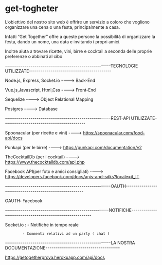# get-togheter

L’obiettivo del nostro sito web è offrire un servizio a coloro che 
vogliono organizzare una cena o una festa, principalmente a casa.

Infatti “Get Together” offre a queste persone la possibilità di organizzare la festa, dando un nome, una data e invitando i propri amici.

Inoltre aiuta a trovare ricette, vini, birre e cocktail a seconda delle proprie preferenze o abbinati al cibo


------------------------------------------------------TECNOLOGIE UTILIZZATE------------------------------------------

Node.js, Express, Socket.io   ---->   Back-End

Vue.js,Javascript, Html,Css   ---->   Front-End

Sequelize                     ---->   Object Relational Mapping

Postgres                      ---->   Database



------------------------------------------------------REST-API UTILIZZATE------------------------------------------

Spoonacular (per ricette e vini)            ----> https://spoonacular.com/food-api/docs

Punkapi (per le birre)                      ----> https://punkapi.com/documentation/v2

TheCocktailDb (per i cocktail)              ----> https://www.thecocktaildb.com/api.php

Facebook API(per foto e amici consigliati)  ----> https://developers.facebook.com/docs/apis-and-sdks?locale=it_IT

------------------------------------------------------OAUTH--------------------------------------------------------

OAUTH:   Facebook

-----------------------------------------------------NOTIFICHE---------------------------------------------------------

Socket.io : - Notifiche in tempo reale

            - Commenti relativi ad un party ( chat )

------------------------------------------------------LA NOSTRA DOCUMENTAZIONE--------------------------------------

https://getogetherprova.herokuapp.com/api/docs




